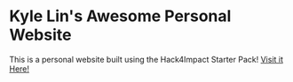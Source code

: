 # Kyle Lin's Awesome Personal Website
This is a personal website built using the Hack4Impact Starter Pack!
[Visit it Here!](https://-kylelin-.github.io)
